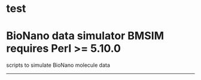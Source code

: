 # test
BioNano data simulator
BMSIM requires Perl >= 5.10.0
================

scripts to simulate BioNano molecule data

---------------

